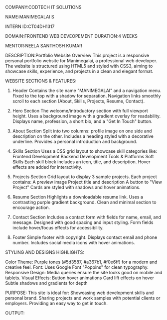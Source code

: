 COMPANY:CODTECH IT SOLUTIONS

NAME:MANIMEGALAI S

INTERN ID:CT04DH1317

DOMAIN:FRONTEND WEB DEVEOPEMENT
DURATION:4 WEEKS

MENTOR:NEELA SANTHOSH KUMAR

DESCRIPTION:Portfolio Website Overview
This project is a responsive personal portfolio website for Manimegalai, a professional web developer. The website is structured using HTML5 and styled with CSS3, aiming to showcase skills, experience, and projects in a clean and elegant format.

WEBSITE SECTIONS & FEATURES:
1. Header
Contains the site name "MANIMEGALAI" and a navigation menu.
Fixed to the top with a shadow for separation.
Navigation links smoothly scroll to each section (About, Skills, Projects, Resume, Contact).

2. Hero Section
The welcome/introductory section with full viewport height.
Uses a background image with a gradient overlay for readability.
Displays name, profession, a short bio, and a "Get In Touch" button.

3. About Section
Split into two columns: profile image on one side and description on the other.
Includes a heading styled with a decorative underline.
Provides a personal introduction and background.

4. Skills Section
Uses a CSS grid layout to showcase skill categories like:
Frontend Development
Backend Development
Tools & Platforms
Soft Skills
Each skill block includes an icon, title, and description.
Hover effects are added for interactivity.

5. Projects Section
Grid layout to display 3 sample projects.
Each project contains:
A preview image
Project title and description
A button to "View Project"
Cards are styled with shadows and hover animations.

6. Resume Section
Highlights a downloadable resume link.
Uses a contrasting purple gradient background.
Clean and minimal section to encourage action.

7. Contact Section
Includes a contact form with fields for name, email, and message.
Designed with good spacing and input styling.
Form fields include hover/focus effects for accessibility.

8. Footer
Simple footer with copyright.
Displays contact email and phone number.
Includes social media icons with hover animations.

STYLING AND DESIGNS HIGHLIGHTS:

Color Theme: Purple tones (#5d3587, #a367b1, #f0e6ff) for a modern and creative feel.
Font: Uses Google Font "Poppins" for clean typography.
Responsive Design: Media queries ensure the site looks good on mobile and tablets.
Visual Effects:
Button hover animations
Card lift effects on hover
Subtle shadows and gradients for depth

PURPOSE:
This site is ideal for:
Showcasing web development skills and personal brand.
Sharing projects and work samples with potential clients or employers.
Providing an easy way to get in touch.

OUTPUT:

